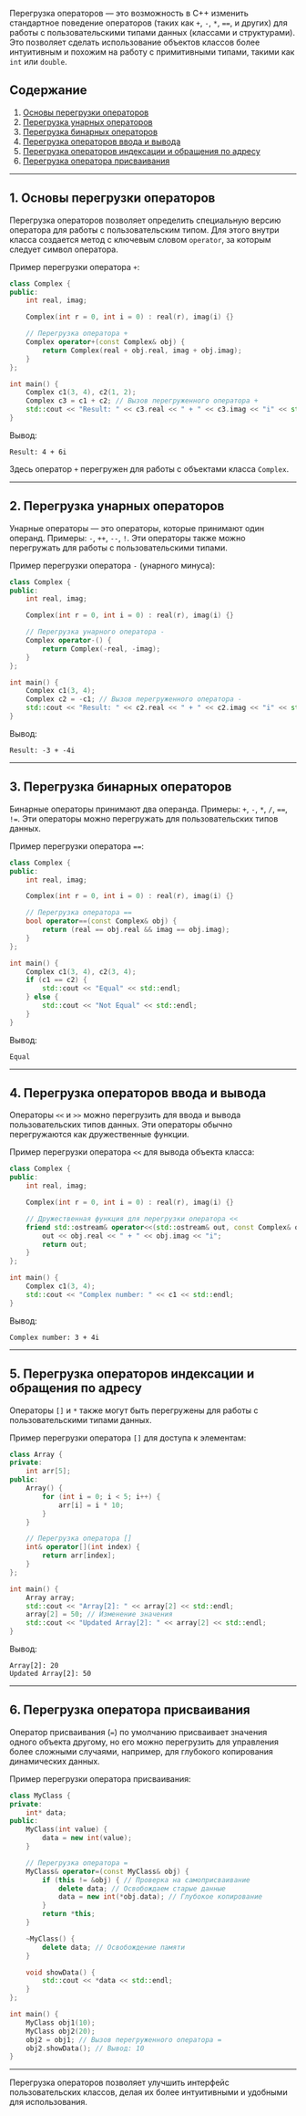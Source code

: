 Перегрузка операторов — это возможность в C++ изменить стандартное поведение операторов (таких как `+`, `-`, `*`, `==`, и других) для работы с пользовательскими типами данных (классами и структурами). Это позволяет сделать использование объектов классов более интуитивным и похожим на работу с примитивными типами, такими как `int` или `double`.

## Содержание

1. [Основы перегрузки операторов](#1.%20Основы%20перегрузки%20операторов)
2. [Перегрузка унарных операторов](#2.%20Перегрузка%20унарных%20операторов)
3. [Перегрузка бинарных операторов](#3.%20Перегрузка%20бинарных%20операторов)
4. [Перегрузка операторов ввода и вывода](#4.%20Перегрузка%20операторов%20ввода%20и%20вывода)
5. [Перегрузка операторов индексации и обращения по адресу](#5.%20Перегрузка%20операторов%20индексации%20и%20обращения%20по%20адресу)
6. [Перегрузка оператора присваивания](#6.%20Перегрузка%20оператора%20присваивания)

---

## 1. Основы перегрузки операторов

Перегрузка операторов позволяет определить специальную версию оператора для работы с пользовательским типом. Для этого внутри класса создается метод с ключевым словом `operator`, за которым следует символ оператора.

Пример перегрузки оператора `+`:

```cpp
class Complex {
public:
    int real, imag;

    Complex(int r = 0, int i = 0) : real(r), imag(i) {}

    // Перегрузка оператора +
    Complex operator+(const Complex& obj) {
        return Complex(real + obj.real, imag + obj.imag);
    }
};

int main() {
    Complex c1(3, 4), c2(1, 2);
    Complex c3 = c1 + c2; // Вызов перегруженного оператора +
    std::cout << "Result: " << c3.real << " + " << c3.imag << "i" << std::endl;
}
```

Вывод:
```
Result: 4 + 6i
```

Здесь оператор `+` перегружен для работы с объектами класса `Complex`.

---

## 2. Перегрузка унарных операторов

Унарные операторы — это операторы, которые принимают один операнд. Примеры: `-`, `++`, `--`, `!`. Эти операторы также можно перегружать для работы с пользовательскими типами.

Пример перегрузки оператора `-` (унарного минуса):

```cpp
class Complex {
public:
    int real, imag;

    Complex(int r = 0, int i = 0) : real(r), imag(i) {}

    // Перегрузка унарного оператора -
    Complex operator-() {
        return Complex(-real, -imag);
    }
};

int main() {
    Complex c1(3, 4);
    Complex c2 = -c1; // Вызов перегруженного оператора -
    std::cout << "Result: " << c2.real << " + " << c2.imag << "i" << std::endl;
}
```

Вывод:
```
Result: -3 + -4i
```

---

## 3. Перегрузка бинарных операторов

Бинарные операторы принимают два операнда. Примеры: `+`, `-`, `*`, `/`, `==`, `!=`. Эти операторы можно перегружать для пользовательских типов данных.

Пример перегрузки оператора `==`:

```cpp
class Complex {
public:
    int real, imag;

    Complex(int r = 0, int i = 0) : real(r), imag(i) {}

    // Перегрузка оператора ==
    bool operator==(const Complex& obj) {
        return (real == obj.real && imag == obj.imag);
    }
};

int main() {
    Complex c1(3, 4), c2(3, 4);
    if (c1 == c2) {
        std::cout << "Equal" << std::endl;
    } else {
        std::cout << "Not Equal" << std::endl;
    }
}
```

Вывод:
```
Equal
```

---

## 4. Перегрузка операторов ввода и вывода

Операторы `<<` и `>>` можно перегрузить для ввода и вывода пользовательских типов данных. Эти операторы обычно перегружаются как дружественные функции.

Пример перегрузки оператора `<<` для вывода объекта класса:

```cpp
class Complex {
public:
    int real, imag;

    Complex(int r = 0, int i = 0) : real(r), imag(i) {}

    // Дружественная функция для перегрузки оператора <<
    friend std::ostream& operator<<(std::ostream& out, const Complex& obj) {
        out << obj.real << " + " << obj.imag << "i";
        return out;
    }
};

int main() {
    Complex c1(3, 4);
    std::cout << "Complex number: " << c1 << std::endl;
}
```

Вывод:
```
Complex number: 3 + 4i
```

---

## 5. Перегрузка операторов индексации и обращения по адресу

Операторы `[]` и `*` также могут быть перегружены для работы с пользовательскими типами данных.

Пример перегрузки оператора `[]` для доступа к элементам:

```cpp
class Array {
private:
    int arr[5];
public:
    Array() {
        for (int i = 0; i < 5; i++) {
            arr[i] = i * 10;
        }
    }

    // Перегрузка оператора []
    int& operator[](int index) {
        return arr[index];
    }
};

int main() {
    Array array;
    std::cout << "Array[2]: " << array[2] << std::endl;
    array[2] = 50; // Изменение значения
    std::cout << "Updated Array[2]: " << array[2] << std::endl;
}
```

Вывод:
```
Array[2]: 20
Updated Array[2]: 50
```

---

## 6. Перегрузка оператора присваивания

Оператор присваивания (`=`) по умолчанию присваивает значения одного объекта другому, но его можно перегрузить для управления более сложными случаями, например, для глубокого копирования динамических данных.

Пример перегрузки оператора присваивания:

```cpp
class MyClass {
private:
    int* data;
public:
    MyClass(int value) {
        data = new int(value);
    }

    // Перегрузка оператора =
    MyClass& operator=(const MyClass& obj) {
        if (this != &obj) { // Проверка на самоприсваивание
            delete data; // Освобождаем старые данные
            data = new int(*obj.data); // Глубокое копирование
        }
        return *this;
    }

    ~MyClass() {
        delete data; // Освобождение памяти
    }

    void showData() {
        std::cout << *data << std::endl;
    }
};

int main() {
    MyClass obj1(10);
    MyClass obj2(20);
    obj2 = obj1; // Вызов перегруженного оператора =
    obj2.showData(); // Вывод: 10
}
```

---

Перегрузка операторов позволяет улучшить интерфейс пользовательских классов, делая их более интуитивными и удобными для использования.